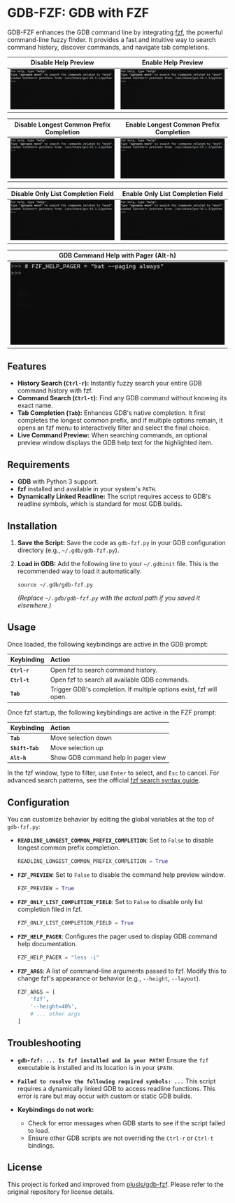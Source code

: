 # GDB-FZF: GDB with FZF

GDB-FZF enhances the GDB command line by integrating [fzf](https://github.com/junegunn/fzf), the powerful command-line fuzzy finder. It provides a fast and intuitive way to search command history, discover commands, and navigate tab completions.

|                    Disable Help Preview                     |                    Enable Help Preview                    |
| :---------------------------------------------------------: | :-------------------------------------------------------: |
| ![disable_help_preview](resources/disable_help_preview.gif) | ![enable_help_preview](resources/enable_help_preview.gif) |

|                              Disable Longest Common Prefix Completion                               |                              Enable Longest Common Prefix Completion                              |
| :-------------------------------------------------------------------------------------------------: | :-----------------------------------------------------------------------------------------------: |
| ![disable_longest_common_prefix_completion](resources/disable_longest_common_prefix_completion.gif) | ![enable_longest_common_prefix_completion](resources/enable_longest_common_prefix_completion.gif) |

|                           Disable Only List Completion Field                            |                           Enable Only List Completion Field                           |
| :-------------------------------------------------------------------------------------: | :-----------------------------------------------------------------------------------: |
| ![disable_only_list_completion_field](resources/disable_only_list_completion_field.gif) | ![enable_only_list_completion_field](resources/enable_only_list_completion_field.gif) |

|   GDB Command Help with Pager (Alt-h)   |
| :-------------------------------------: |
| ![help_pager](resources/help_pager.gif) |

## Features

  - **History Search (`Ctrl-r`):** Instantly fuzzy search your entire GDB command history with fzf.
  - **Command Search (`Ctrl-t`):** Find any GDB command without knowing its exact name.
  - **Tab Completion (`Tab`):** Enhances GDB's native completion. It first completes the longest common prefix, and if multiple options remain, it opens an fzf menu to interactively filter and select the final choice.
  - **Live Command Preview:** When searching commands, an optional preview window displays the GDB help text for the highlighted item.

## Requirements

  - **GDB** with Python 3 support.
  - **fzf** installed and available in your system's `PATH`.
  - **Dynamically Linked Readline:** The script requires access to GDB's readline symbols, which is standard for most GDB builds.

## Installation

1.  **Save the Script:**
    Save the code as `gdb-fzf.py` in your GDB configuration directory (e.g., `~/.gdb/gdb-fzf.py`).

2.  **Load in GDB:**
    Add the following line to your `~/.gdbinit` file. This is the recommended way to load it automatically.

    ```gdb
    source ~/.gdb/gdb-fzf.py
    ```

    *(Replace `~/.gdb/gdb-fzf.py` with the actual path if you saved it elsewhere.)*

## Usage

Once loaded, the following keybindings are active in the GDB prompt:

| Keybinding      | Action                                                                   |
| :-------------- | :----------------------------------------------------------------------- |
| **`Ctrl-r`**    | Open fzf to search command history.                                      |
| **`Ctrl-t`**    | Open fzf to search all available GDB commands.                           |
| **`Tab`**       | Trigger GDB's completion. If multiple options exist, fzf will open.      |

Once fzf startup, the following keybindings are active in the FZF prompt:

| Keybinding      | Action                                                                   |
| :-------------- | :----------------------------------------------------------------------- |
| **`Tab`**       | Move selection down                                                      |
| **`Shift-Tab`** | Move selection up                                                        |
| **`Alt-h`**     | Show GDB command help in pager view                                      |

In the fzf window, type to filter, use `Enter` to select, and `Esc` to cancel. For advanced search patterns, see the official [fzf search syntax guide](https://github.com/junegunn/fzf?tab=readme-ov-file#search-syntax).

## Configuration

You can customize behavior by editing the global variables at the top of `gdb-fzf.py`:

  - **`READLINE_LONGEST_COMMON_PREFIX_COMPLETION`**:
    Set to `False` to disable longest common prefix completion.

    ```python
    READLINE_LONGEST_COMMON_PREFIX_COMPLETION = True
    ```

  - **`FZF_PREVIEW`**:
    Set to `False` to disable the command help preview window.

    ```python
    FZF_PREVIEW = True
    ```

  - **`FZF_ONLY_LIST_COMPLETION_FIELD`**:
    Set to `False` to disable only list completion filed in fzf.

    ```python
    FZF_ONLY_LIST_COMPLETION_FIELD = True
    ```

  - **`FZF_HELP_PAGER`**:
    Configures the pager used to display GDB command help documentation.

    ```python
    FZF_HELP_PAGER = "less -i"
    ```

  - **`FZF_ARGS`**:
    A list of command-line arguments passed to fzf. Modify this to change fzf's appearance or behavior (e.g., `--height`, `--layout`).

    ```python
    FZF_ARGS = [
        'fzf',
        '--height=40%',
        # ... other args
    ]
    ```

## Troubleshooting

  - **`gdb-fzf: ... Is fzf installed and in your PATH?`**
    Ensure the `fzf` executable is installed and its location is in your `$PATH`.

  - **`Failed to resolve the following required symbols: ...`**
    This script requires a dynamically linked GDB to access readline functions. This error is rare but may occur with custom or static GDB builds.

  - **Keybindings do not work:**

      - Check for error messages when GDB starts to see if the script failed to load.
      - Ensure other GDB scripts are not overriding the `Ctrl-r` or `Ctrl-t` bindings.

## License

This project is forked and improved from [plusls/gdb-fzf](https://github.com/plusls/gdb-fzf). Please refer to the original repository for license details.
